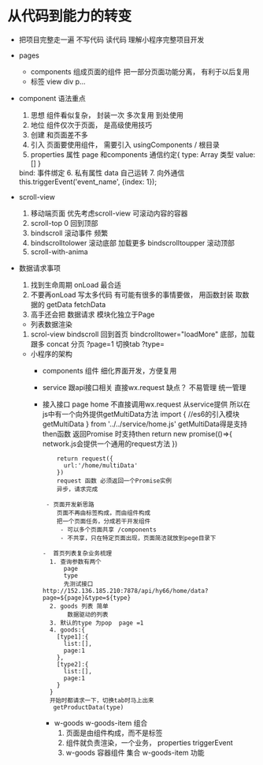 # 从代码到能力的转变
- 把项目完整走一遍
  不写代码 读代码 理解小程序完整项目开发

- pages
  - components
    组成页面的组件
    把一部分页面功能分离， 有利于以后复用
  - 标签 view div p...

- component 语法重点
  1. 思想
    组件看似复杂， 封装一次 多次复用 到处使用
  2. 地位
    组件仅次于页面， 是高级使用技巧
  3. 创建
    和页面差不多
  4. 引入
    页面要使用组件， 需要引入 usingComponents / 根目录
  5. properties 属性
    page 和components 通信约定{
      type: Array  类型
      value:[]
    }
    <w-tab-control title="" bind:/>
    bind: 事件绑定
    6. 私有属性
      data 自己运转
    7. 向外通信
      this.triggerEvent('event_name', {index: 1});

- scroll-view
  1. 移动端页面 优先考虑scroll-view
    可滚动内容的容器
  2. scroll-top  0
    回到顶部
  3. bindscroll
    滚动事件 频繁
  4. bindscrolltolower 滚动底部 加载更多
    bindscrolltoupper 滚动顶部
  5. scroll-with-anima

- 数据请求事项
  1. 找到生命周期
    onLoad 最合适
  2. 不要再onLoad 写太多代码 有可能有很多的事情要做， 用函数封装
    取数据的  getData fetchData
  3. 高手还会把 数据请求 模块化独立于Page
  


  - 列表数据渲染
   1. scrol-view
     bindscroll    回到首页
     bindcrolltower="loadMore" 底部，加载跟多
     concat 分页   ?page=1
     切换tab ?type=

  - 小程序的架构
    - components 组件
      细化界面开发，方便复用
    - service  跟api接口相关
       直接wx.request 缺点？ 不易管理
      统一管理

    - 接入接口
        page home 不直接调用wx.request
         从service提供
           所以在js中有一个向外提供getMultiData方法
           import {   //es6的引入模块
           getMultiData
             } from '../../service/home.js'
             getMultiData得是支持then函数
              返回Promise 时支持then
              return new promise(()=>{
                network.js会提供一个通用的request方法
              })

              return request({
                url:'/home/multiData'
              })
              request 函数 必须返回一个Promise实例
              异步，请求完成

           - 页面开发新思路
              页面不再由标签构成，而由组件构成
              把一个页面任务，分成若干开发组件
               - 可以多个页面共享 /components
               - 不共享，只在特定页面出现，页面简洁就放到pege目录下

          -  首页列表复杂业务梳理
            1. 查询参数有两个
                page   
                type
                先测试接口http://152.136.185.210:7878/api/hy66/home/data?page=${page}&type=${type}
            2. goods 列表 简单
                 数据驱动的列表
            3. 默认的type 为pop  page =1 
            4. goods:{
              [type1]:{
                list:[],
                page:1
              },
              [type2]:{
                list:[],
                page:1
              }
            }
            开始时都请求一下，切换tab时马上出来
             getProductData(type)





        - w-goods w-goods-item 组合
          1. 页面是由组件构成，而不是标签
          2. 组件就负责渲染，一个业务， properties   triggerEvent
          3. w-goods 容器组件  集合
             w-goods-item  功能
             
              
               
    